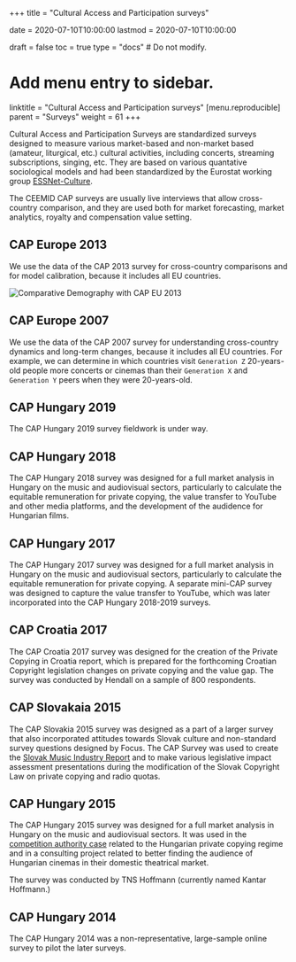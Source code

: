 +++
title = "Cultural Access and Participation surveys"

date = 2020-07-10T10:00:00
lastmod = 2020-07-10T10:00:00

draft = false
toc = true
type = "docs"  # Do not modify.
# Add menu entry to sidebar.
linktitle = "Cultural Access and Participation surveys"
[menu.reproducible]
  parent = "Surveys"
  weight = 61
+++

Cultural Access and Participation Surveys are standardized surveys designed to measure various market-based and non-market based (amateur, liturgical, etc.) cultural activities, including concerts, streaming subscriptions, singing, etc.  They are based on various quantative sociological models and had been standardized by the Eurostat working group [ESSNet-Culture](http://ec.europa.eu/assets/eac/culture/library/reports/ess-net-report_en.pdf).

The CEEMID CAP surveys are usually live interviews that allow cross-country comparison, and they are used both for market forecasting, market analytics, royalty and compensation value setting. 

## CAP Europe 2013

We use the data of the CAP 2013 survey for cross-country comparisons and for model calibration, because it includes all EU countries.

![Comparative Demography with CAP EU 2013](/img/cee_concert_demography_16x9.jpg)

## CAP Europe 2007
We use the data of the CAP 2007 survey for understanding cross-country dynamics and long-term changes, because it includes all EU countries. For example, we can determine in which countries visit `Generation Z` 20-years-old people more concerts or cinemas than their `Generation X` and `Generation Y` peers when they were 20-years-old. 

## CAP Hungary 2019

The CAP Hungary 2019 survey fieldwork is under way. 

## CAP Hungary 2018

The CAP Hungary 2018 survey was designed for a full market analysis in Hungary on the music and audiovisual sectors, particularly to calculate the equitable remuneration for private copying, the value transfer to YouTube and other media platforms, and the development of the audidence for Hungarian films. 

## CAP Hungary 2017

The CAP Hungary 2017 survey was designed for a full market analysis in Hungary on the music and audiovisual sectors, particularly to calculate the equitable remuneration for private copying. A separate mini-CAP survey was designed to capture the value transfer to YouTube, which was later incorporated into the CAP Hungary 2018-2019 surveys. 

## CAP Croatia 2017

The CAP Croatia 2017 survey was designed for the creation of the Private Copying in Croatia report, which is prepared for the forthcoming Croatian Copyright legislation changes on private copying and the value gap.  The survey was conducted by Hendall on a sample of 800 respondents.

## CAP Slovakaia 2015

The CAP Slovakia 2015 survey was designed as a part of a larger survey that also incorporated attitudes towards Slovak culture and non-standard survey questions designed by Focus.  The CAP Survey was used to create the [Slovak Music Industry Report](https://danielantal.eu/publication/slovak_music_industry_2019/) and to make various legislative impact assessment presentations during the modification of the Slovak Copyright Law on private copying and radio quotas.

## CAP Hungary 2015

The CAP Hungary 2015 survey was designed for a full market analysis in Hungary on the music and audiovisual sectors. It was used in the [competition authority case](http://www.gvh.hu/sajtoszoba/sajtokozlemenyek/2016_os_sajtokozlemenyek/az_ures_hordozoi_dij_fogasztoi_visszaigenylesenek_.html) related to the Hungarian private copying regime and in a consulting project related to better finding the audience of Hungarian cinemas in their domestic theatrical market. 

The survey was conducted by TNS Hoffmann (currently named Kantar Hoffmann.)

## CAP Hungary 2014

The CAP Hungary 2014 was a non-representative, large-sample online survey to pilot the later surveys. 
